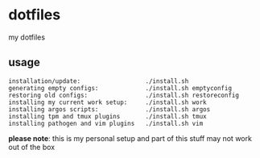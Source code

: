 dotfiles
========
my dotfiles

usage
-----

```
installation/update:                  ./install.sh
generating empty configs:             ./install.sh emptyconfig
restoring old configs:                ./install.sh restoreconfig
installing my current work setup:     ./install.sh work
installing argos scripts:             ./install.sh argos
installing tpm and tmux plugins       ./install.sh tmux
installing pathogen and vim plugins   ./install.sh vim
```

**please note**: this is my personal setup and part of this stuff may not work out of the box
